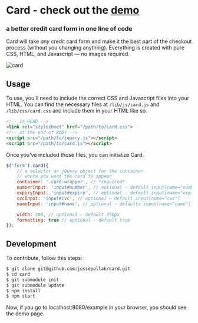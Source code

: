 # Card - check out the **[demo](https://jessepollak.github.io/card)**
### a better credit card form in one line of code

Card will take *any* credit card form and make it the best part of the checkout process (without you changing anything). Everything is created with pure CSS, HTML, and Javascript — no images required.

![card](http://i.imgur.com/qG3TenO.gif)

## Usage

To use, you'll need to include the correct CSS and Javascript files into your HTML. You can find the necessary files at `/lib/js/card.js` and `/lib/css/card.css` and include them in your HTML like so.

```html
<!-- in HEAD -->
<link rel="stylesheet" href="/path/to/card.css">
<!-- at the end of BODY -->
<script src="/path/to/jquery.js"></script>
<script src="/path/to/card.js"></script>
```

Once you've included those files, you can initialize Card.

```javascript
$('form').card({
    // a selector or jQuery object for the container
    // where you want the card to appear
    container: '.card-wrapper', // *required*
    numberInput: 'input#number', // optional — default input[name="number"]
    expiryInput: 'input#expiry', // optional — default input[name="expiry"]
    cvcInput: 'input#cvc', // optional — default input[name="cvc"]
    nameInput: 'input#name', // optional - defaults input[name="name"]

    width: 200, // optional — default 350px
    formatting: true // optional - default true
});
```

## Development

To contribute, follow this steps:

```bash
$ git clone git@github.com:jessepollak/card.git
$ cd card
$ git submodule init
$ git submodule update
$ npm install
$ npm start
```

Now, if you go to localhost:8080/example in your browser, you should see the demo page.
